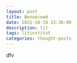 ```yaml
---
layout: post
title: Шкловский
date: 2022-10-19 15:36:00
description: lit
tags: litinstitut
categories: thought-posts
---
```

dfv
